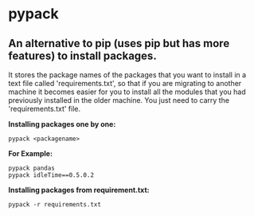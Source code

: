# pypack

## An alternative to pip (uses pip but has more features) to install packages.

It stores the package names of the packages that you want to install in a text file called 'requirements.txt', so that if you are migrating to another machine it becomes easier for you to install all the modules that you had previously installed in the older machine.
You just need to carry the 'requirements.txt' file.

**Installing packages one by one:**
```
pypack <packagename>
```

**For Example:**
```
pypack pandas
pypack idleTime==0.5.0.2
```


**Installing packages from requirement.txt:**
```
pypack -r requirements.txt
```
